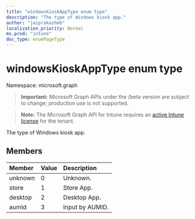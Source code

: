 ```yaml
---
title: "windowsKioskAppType enum type"
description: "The type of Windows kiosk app."
author: "jaiprakashmb"
localization_priority: Normal
ms.prod: "intune"
doc_type: enumPageType
---
```


# windowsKioskAppType enum type

Namespace: microsoft.graph

> **Important:** Microsoft Graph APIs under the /beta version are subject to change; production use is not supported.

> **Note:** The Microsoft Graph API for Intune requires an [active Intune license](https://go.microsoft.com/fwlink/?linkid=839381) for the tenant.

The type of Windows kiosk app.

## Members
|Member|Value|Description|
|:---|:---|:---|
|unknown|0|Unknown.|
|store|1|Store App.|
|desktop|2|Desktop App.|
|aumId|3|Input by AUMID.|
